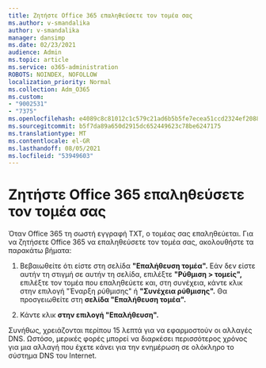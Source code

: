 ```yaml
---
title: Ζητήστε Office 365 επαληθεύσετε τον τομέα σας
ms.author: v-smandalika
author: v-smandalika
manager: dansimp
ms.date: 02/23/2021
audience: Admin
ms.topic: article
ms.service: o365-administration
ROBOTS: NOINDEX, NOFOLLOW
localization_priority: Normal
ms.collection: Adm_O365
ms.custom:
- "9002531"
- "7375"
ms.openlocfilehash: e4089c8c81012c1c579c21ad6b5b5fe7ecea51ccd2324ef208818bb7242e4af4
ms.sourcegitcommit: b5f7da89a650d2915dc652449623c78be6247175
ms.translationtype: MT
ms.contentlocale: el-GR
ms.lasthandoff: 08/05/2021
ms.locfileid: "53949603"
---
```

# <a name="ask-office-365-to-verify-your-domain"></a>Ζητήστε Office 365 επαληθεύσετε τον τομέα σας

Όταν Office 365 τη σωστή εγγραφή TXT, ο τομέας σας επαληθεύεται. Για να ζητήσετε Office 365 να επαληθεύσετε τον τομέα σας, ακολουθήστε τα παρακάτω βήματα:

1. Βεβαιωθείτε ότι είστε στη σελίδα **"Επαλήθευση τομέα".** Εάν δεν είστε αυτήν τη στιγμή σε αυτήν τη σελίδα, επιλέξτε **"Ρύθμιση > τομείς",**  επιλέξτε τον τομέα που επαληθεύετε και, στη συνέχεια, κάντε κλικ στην επιλογή "Έναρξη ρύθμισης" ή **"Συνέχεια ρύθμισης".** Θα προσγειωθείτε στη **σελίδα "Επαλήθευση τομέα".**

2. Κάντε κλικ **στην επιλογή "Επαλήθευση".**

Συνήθως, χρειάζονται περίπου 15 λεπτά για να εφαρμοστούν οι αλλαγές DNS. Ωστόσο, μερικές φορές μπορεί να διαρκέσει περισσότερος χρόνος για μια αλλαγή που έχετε κάνει για την ενημέρωση σε ολόκληρο το σύστημα DNS του Internet.

